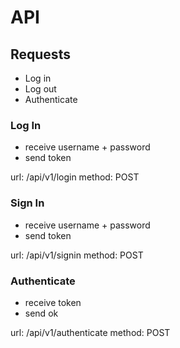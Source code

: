 # API

## Requests

- Log in
- Log out
- Authenticate

### Log In

- receive username + password
- send token

url: /api/v1/login
method: POST

### Sign In

- receive username + password
- send token

url: /api/v1/signin
method: POST

### Authenticate

- receive token
- send ok

url: /api/v1/authenticate
method: POST
